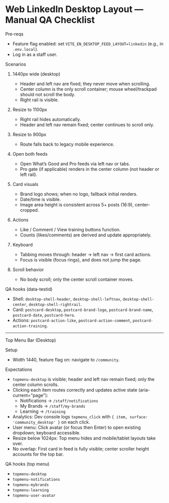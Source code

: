 # Web LinkedIn Desktop Layout — Manual QA Checklist

Pre-reqs
- Feature flag enabled: set `VITE_EN_DESKTOP_FEED_LAYOUT=linkedin` (e.g., in `.env.local`).
- Log in as a staff user.

Scenarios
1) 1440px wide (desktop)
   - Header and left nav are fixed; they never move when scrolling.
   - Center column is the only scroll container; mouse wheel/trackpad should not scroll the body.
   - Right rail is visible.

2) Resize to 1100px
   - Right rail hides automatically.
   - Header and left nav remain fixed; center continues to scroll only.

3) Resize to 900px
   - Route falls back to legacy mobile experience.

4) Open both feeds
   - Open What’s Good and Pro feeds via left nav or tabs.
   - Pro gate (if applicable) renders in the center column (not header or left rail).

5) Card visuals
   - Brand logo shows; when no logo, fallback initial renders.
   - Date/time is visible.
   - Image area height is consistent across 5+ posts (16:9), center-cropped.

6) Actions
   - Like / Comment / View training buttons function.
   - Counts (likes/comments) are derived and update appropriately.

7) Keyboard
   - Tabbing moves through: header → left nav → first card actions.
   - Focus is visible (focus rings), and does not jump the page.

8) Scroll behavior
   - No body scroll; only the center scroll container moves.

QA hooks (data-testid)
- Shell: `desktop-shell-header`, `desktop-shell-leftnav`, `desktop-shell-center`, `desktop-shell-rightrail`.
- Card: `postcard-desktop`, `postcard-brand-logo`, `postcard-brand-name`, `postcard-date`, `postcard-hero`.
- Actions: `postcard-action-like`, `postcard-action-comment`, `postcard-action-training`.

---

Top Menu Bar (Desktop)

Setup
- Width 1440, feature flag on: navigate to `/community`.

Expectations
- `topmenu-desktop` is visible; header and left nav remain fixed; only the center column scrolls.
- Clicking each item routes correctly and updates active state (aria-current="page"):
  - Notifications → `/staff/notifications`
  - My Brands → `/staff/my-brands`
  - Learning → `/training`
- Analytics: Dev console logs `topmenu_click` with `{ item, surface: 'community_desktop' }` on each click.
- User menu: Click avatar (or focus then Enter) to open existing dropdown; keyboard accessible.
- Resize below 1024px: Top menu hides and mobile/tablet layouts take over.
- No overlap: First card in feed is fully visible; center scroller height accounts for the top bar.

QA hooks (top menu)
- `topmenu-desktop`
- `topmenu-notifications`
- `topmenu-mybrands`
- `topmenu-learning`
- `topmenu-user-avatar`
